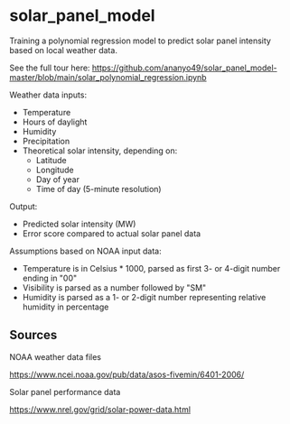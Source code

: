 # solar_panel_model

Training a polynomial regression model to predict solar panel intensity based on local weather data. 

See the full tour here: https://github.com/ananyo49/solar_panel_model-master/blob/main/solar_polynomial_regression.ipynb

Weather data inputs:

* Temperature
* Hours of daylight
* Humidity
* Precipitation
* Theoretical solar intensity, depending on:
    * Latitude
    * Longitude
    * Day of year
    * Time of day (5-minute resolution)

Output:

* Predicted solar intensity (MW)
* Error score compared to actual solar panel data

Assumptions based on NOAA input data:
* Temperature is in Celsius * 1000, parsed as first 3- or 4-digit number ending in "00"
* Visibility is parsed as a number followed by "SM"
* Humidity is parsed as a 1- or 2-digit number representing relative humidity in percentage


## Sources

NOAA weather data files

https://www.ncei.noaa.gov/pub/data/asos-fivemin/6401-2006/

Solar panel performance data

https://www.nrel.gov/grid/solar-power-data.html
